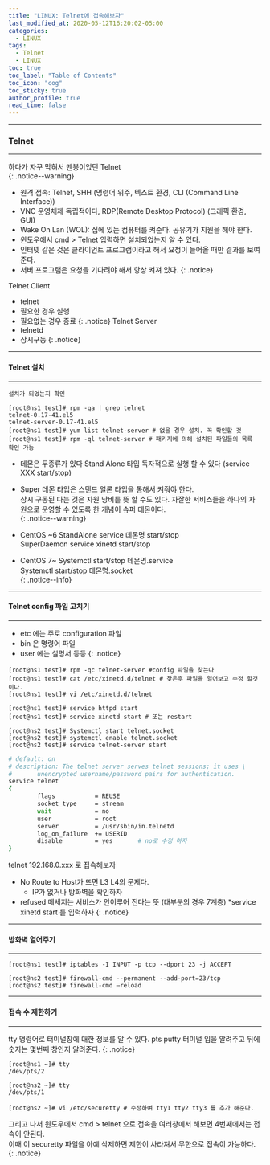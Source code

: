```yaml
---
title: "LINUX: Telnet에 접속해보자"
last_modified_at: 2020-05-12T16:20:02-05:00
categories:
  - LINUX
tags:
  - Telnet
  - LINUX
toc: true 
toc_label: "Table of Contents"
toc_icon: "cog"
toc_sticky: true 
author_profile: true 
read_time: false 
---
```

---
### Telnet
---
하다가 자꾸 막혀서 멘붕이었던 Telnet  
{: .notice--warning} 	

* 원격 접속: Telnet, SHH (명령어 위주, 텍스트 환경, CLI (Command Line Interface)) 
* VNC 운영체제 독립적이다, RDP(Remote Desktop Protocol) (그래픽 환경, GUI)
* Wake On Lan (WOL): 집에 있는 컴퓨터를 켜준다. 공유기가 지원을 해야 한다.
* 윈도우에서 cmd > Telnet 입력하면 설치되었는지 알 수 있다.
* 인터넷 같은 것은 클라이언트 프로그램이라고 해서 요청이 들어올 때만 결과를 보여준다.
* 서버 프로그램은 요청을 기다려야 해서 항상 켜져 있다.
{: .notice}

Telnet Client
* telnet
* 필요한 경우 실행
* 필요없는 경우 종료
{: .notice}
Telnet Server
* telnetd
* 상시구동
{: .notice}

---
#### Telnet 설치
---

`설치가 되었는지 확인`  
```console
[root@ns1 test]# rpm -qa | grep telnet
telnet-0.17-41.el5
telnet-server-0.17-41.el5
[root@ns1 test]# yum list telnet-server # 없을 경우 설치. 꼭 확인할 것 
[root@ns1 test]# rpm -ql telnet-server # 패키지에 의해 설치된 파일들의 목록 확인 가능
```

* 데몬은 두종류가 있다 Stand Alone 타입 독자적으로 실행 할 수 있다 (service XXX start/stop)
* Super 데몬 타입은 스탠드 얼론 타입을 통해서 켜줘야 한다.  
상시 구동된 다는 것은 자원 낭비를 뜻 할 수도 있다. 자잘한 서비스들을 하나의 자원으로 운영할 수 있도록 한 개념이 슈퍼 데몬이다.  
{: .notice--warning}

* CentOS ~6
StandAlone service 데몬명 start/stop  
SuperDaemon service xinetd start/stop  
* CentOS 7~
Systemctl start/stop 데몬명.service  
Systemctl start/stop 데몬명.socket  
{: .notice--info}

---
#### Telnet config 파일 고치기
---

* etc 에는 주로 configuration 파일
* bin 은 명령어 파일
* user 에는 설명서 등등
{: .notice}

```console
[root@ns1 test]# rpm -qc telnet-server #config 파일을 찾는다 
[root@ns1 test]# cat /etc/xinetd.d/telnet # 찾은후 파일을 열어보고 수정 할것이다.
[root@ns1 test]# vi /etc/xinetd.d/telnet 
```
```console
[root@ns1 test]# service httpd start
[root@ns1 test]# service xinetd start # 또는 restart
```
```console
[root@ns2 test]# Systemctl start telnet.socket
[root@ns2 test]# systemctl enable telnet.socket
[root@ns2 test]# service telnet-server start
```

```bash
# default: on
# description: The telnet server serves telnet sessions; it uses \
#       unencrypted username/password pairs for authentication.
service telnet
{
        flags           = REUSE
        socket_type     = stream
        wait            = no
        user            = root
        server          = /usr/sbin/in.telnetd
        log_on_failure  += USERID
        disable         = yes		# no로 수정 하자
}
```
telnet 192.168.0.xxx 로 접속해보자
* No Route to Host가 뜨면 L3 L4의 문제다.
	* IP가 없거나 방화벽을 확인하자
* refused 메세지는 서비스가 안이루어 진다는 뜻 (대부분의 경우 7계층)
	*service xinetd start 를 입력하자
{: .notice}

---
#### 방화벽 열어주기
---

```console
[root@ns1 test]# iptables -I INPUT -p tcp --dport 23 -j ACCEPT
```
```console
[root@ns2 test]# firewall-cmd --permanent --add-port=23/tcp
[root@ns2 test]# firewall-cmd –reload
```

---
#### 접속 수 제한하기
---
tty 명령어로 터미널창에 대한 정보를 알 수 있다. pts putty 터미널 임을 알려주고 뒤에 숫자는 몇번째 창인지 알려준다.
{: .notice}
```console
[root@ns1 ~]# tty
/dev/pts/2

[root@ns2 ~]# tty
/dev/pts/1

```
```console
[root@ns2 ~]# vi /etc/securetty # 수정하여 tty1 tty2 tty3 를 추가 해준다.
```
그리고 나서 윈도우에서 cmd > telnet 으로 접속을 여러창에서 해보면 4번째에서는 접속이 안된다.  
이때 이 securetty 파일을 아예 삭제하면 제한이 사라져서 무한으로 접속이 가능하다.
{: .notice}























